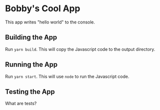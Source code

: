 # Bobby's Cool App

This app writes "hello world" to the console.

## Building the App

Run `yarn build`. This will copy the Javascript code
to the output directory.

## Running the App

Run `yarn start`. This will use `node` to run the
Javascript code.

## Testing the App

What are tests?
